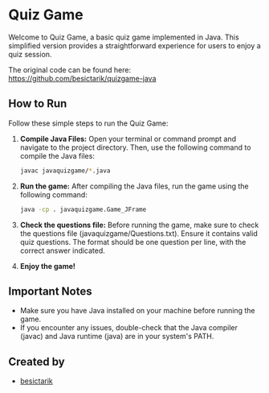 # Quiz Game

Welcome to Quiz Game, a basic quiz game implemented in Java. This simplified version provides a straightforward experience for users to enjoy a quiz session.

The original code can be found here: https://github.com/besictarik/quizgame-java

## How to Run

Follow these simple steps to run the Quiz Game:

1. **Compile Java Files:**
   Open your terminal or command prompt and navigate to the project directory. Then, use the following command to compile the Java files:

   ```bash
   javac javaquizgame/*.java

2. **Run the game:**
    After compiling the Java files, run the game using the following command:

    ```bash
    java -cp . javaquizgame.Game_JFrame

3. **Check the questions file:**
    Before running the game, make sure to check the questions file (javaquizgame/Questions.txt). Ensure it contains valid quiz questions. The format should be one question per line, with the correct answer indicated.

4. **Enjoy the game!**

## Important Notes

* Make sure you have Java installed on your machine before running the game.
* If you encounter any issues, double-check that the Java compiler (javac) and Java runtime (java) are in your system's PATH.

## Created by
* [besictarik](https://github.com/besictarik)